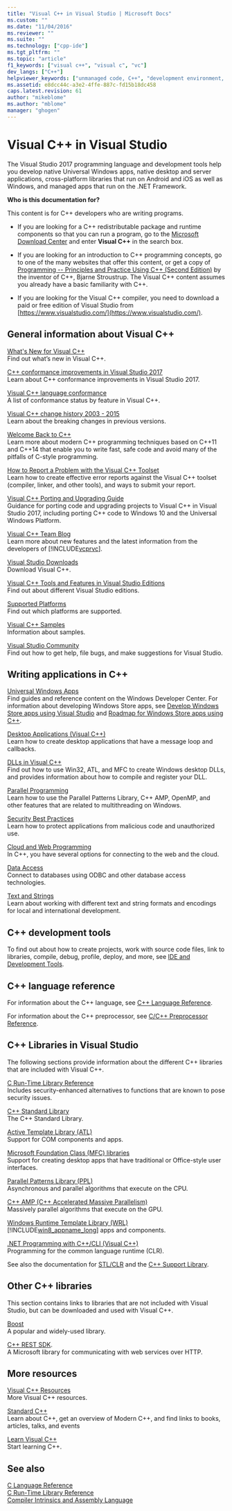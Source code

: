 ```yaml
---
title: "Visual C++ in Visual Studio | Microsoft Docs"
ms.custom: ""
ms.date: "11/04/2016"
ms.reviewer: ""
ms.suite: ""
ms.technology: ["cpp-ide"]
ms.tgt_pltfrm: ""
ms.topic: "article"
f1_keywords: ["visual c++", "visual c", "vc"]
dev_langs: ["C++"]
helpviewer_keywords: ["unmanaged code, C++", "development environment, Visual C++", "unmanaged code", "Visual C++", "Visual C++, reference"]
ms.assetid: e8dcc44c-a3e2-4ffe-887c-fd15b18dc458
caps.latest.revision: 61
author: "mikeblome"
ms.author: "mblome"
manager: "ghogen"
---
```

# Visual C++ in Visual Studio

The Visual Studio 2017 programming language and development tools help you develop native Universal Windows apps, native desktop and server applications, cross-platform libraries that run on Android and iOS as well as Windows, and managed apps that run on the .NET Framework.

**Who is this documentation for?**

This content is for C++ developers who are writing programs.

- If you are looking for a C++ redistributable package and runtime components so that you can run a program, go to the [Microsoft Download Center](http://www.microsoft.com/en-us/download/) and enter **Visual C++** in the search box.

- If you are looking for an introduction to C++ programming concepts, go to one of the many websites that offer this content, or get a copy of [Programming -- Principles and Practice Using C++ (Second Edition)](http://stroustrup.com/Programming/) by the inventor of C++, Bjarne Stroustrup. The Visual C++ content assumes you already have a basic familiarity with C++.

- If you are looking for the Visual C++ compiler, you need to download a paid or free edition of Visual Studio from [https://www.visualstudio.com/](https://www.visualstudio.com/).

## General information about Visual C++

[What's New for Visual C++](what-s-new-for-visual-cpp-in-visual-studio.md)  
Find out what’s new in Visual C++.

[C++ conformance improvements in Visual Studio 2017](cpp-conformance-improvements-2017.md)  
Learn about C++ conformance improvements in Visual Studio 2017.

[Visual C++ language conformance](visual-cpp-language-conformance.md)  
A list of conformance status by feature in Visual C++.

[Visual C++ change history 2003 - 2015](porting/visual-cpp-change-history-2003-2015.md)  
Learn about the breaking changes in previous versions.

[Welcome Back to C++](cpp/welcome-back-to-cpp-modern-cpp.md)  
Learn more about modern C++ programming techniques based on C++11 and C++14 that enable you to write fast, safe code and avoid many of the pitfalls of C-style programming.

[How to Report a Problem with the Visual C++ Toolset](how-to-report-a-problem-with-the-visual-cpp-toolset.md)  
 Learn how to create effective error reports against the Visual C++ toolset (compiler, linker, and other tools), and ways to submit your report.

[Visual C++ Porting and Upgrading Guide](porting/visual-cpp-porting-and-upgrading-guide.md)  
Guidance for porting code and upgrading projects to Visual C++ in Visual Studio 2017, including porting C++ code to Windows 10 and the Universal Windows Platform.

[Visual C++ Team Blog](http://blogs.msdn.com/b/vcblog/)  
 Learn more about new features and the latest information from the developers of [!INCLUDE[vcprvc](build/includes/vcprvc_md.md)].

[Visual Studio Downloads](http://go.microsoft.com/fwlink/?LinkId=235233)  
Download Visual C++.

[Visual C++ Tools and Features in Visual Studio Editions](ide/visual-cpp-tools-and-features-in-visual-studio-editions.md)  
Find out about different Visual Studio editions.

[Supported Platforms](supported-platforms-visual-cpp.md)  
Find out which platforms are supported.

[Visual C++ Samples](visual-cpp-samples.md)  
Information about samples.

[Visual Studio Community](http://go.microsoft.com/fwlink/?LinkId=235296)  
Find out how to get help, file bugs, and make suggestions for Visual Studio.

## Writing applications in C++

[Universal Windows Apps](windows/universal-windows-apps-cpp.md)  
Find guides and reference content on the Windows Developer Center. For information about developing Windows Store apps, see [Develop Windows Store apps using Visual Studio](http://go.microsoft.com/fwlink/p/?LinkId=248364) and [Roadmap for Windows Store apps using C++](http://go.microsoft.com/fwlink/p/?LinkId=244654).

[Desktop Applications (Visual C++)](windows/desktop-applications-visual-cpp.md)  
Learn how to create desktop applications that have a message loop and callbacks.

[DLLs in Visual C++](build/dlls-in-visual-cpp.md)  
Find out how to use Win32, ATL, and MFC to create Windows desktop DLLs, and provides information about how to compile and register your DLL.

[Parallel Programming](parallel/parallel-programming-in-visual-cpp.md)  
Learn how to use the Parallel Patterns Library, C++ AMP, OpenMP, and other features that are related to multithreading on Windows.

[Security Best Practices](security/security-best-practices-for-cpp.md)  
Learn how to protect applications from malicious code and unauthorized use.

[Cloud and Web Programming](cloud/cloud-and-web-programming-in-visual-cpp.md)  
In C++, you have several options for connecting to the web and the cloud.

[Data Access](http://msdn.microsoft.com/Library/a9455752-39c4-4457-b14e-197772d3df0b)  
Connect to databases using ODBC and other database access technologies.

[Text and Strings](text/text-and-strings-in-visual-cpp.md)  
Learn about working with different text and string formats and encodings for local and international development.

## C++ development tools

To find out about how to create projects, work with source code files, link to libraries, compile, debug, profile, deploy, and more, see [IDE and Development Tools](ide/ide-and-tools-for-visual-cpp-development.md).

## C++ language reference

For information about the C++ language, see [C++ Language Reference](cpp/cpp-language-reference.md).

For information about the C++ preprocessor, see [C/C++ Preprocessor Reference](preprocessor/c-cpp-preprocessor-reference.md).

## C++ Libraries in Visual Studio

The following sections provide information about the different C++ libraries that are included with Visual C++.

[C Run-Time Library Reference](c-runtime-library/c-run-time-library-reference.md)  
Includes security-enhanced alternatives to functions that are known to pose security issues.

[C++ Standard Library](standard-library/cpp-standard-library-reference.md)  
The C++ Standard Library.

[Active Template Library (ATL)](atl/atl-com-desktop-components.md)  
Support for  COM components and apps.

[Microsoft Foundation Class (MFC) libraries](mfc/mfc-desktop-applications.md)  
Support for creating desktop apps that have traditional or Office-style user interfaces.

[Parallel Patterns Library (PPL)](parallel/concrt/parallel-patterns-library-ppl.md)  
Asynchronous and parallel algorithms that execute on the CPU.

[C++ AMP (C++ Accelerated Massive Parallelism)](parallel/amp/cpp-amp-cpp-accelerated-massive-parallelism.md)  
Massively parallel algorithms that execute on the GPU.

[Windows Runtime Template Library (WRL)](http://msdn.microsoft.com/library/windows/apps/hh438466.aspx)  
[!INCLUDE[win8_appname_long](build/includes/win8_appname_long_md.md)] apps and components.

[.NET Programming with C++/CLI (Visual C++)](dotnet/dotnet-programming-with-cpp-cli-visual-cpp.md)  
Programming for the common language runtime (CLR).

See also the documentation for [STL/CLR](dotnet/stl-clr-library-reference.md) and the [C++ Support Library](dotnet/cpp-support-library.md).

## Other C++ libraries

This section contains links to libraries that are not included with Visual Studio, but can be downloaded and used with Visual C++.

[Boost](http://www.boost.org/)  
A popular and widely-used library.

[C++ REST SDK](http://casablanca.codeplex.com).  
A Microsoft library for communicating with web services over HTTP.

## More resources

[Visual C++ Resources](http://msdn.microsoft.com/vstudio/hh386302.aspx)  
More Visual C++ resources.

[Standard C++](http://isocpp.org/)  
Learn about C++, get an overview of Modern C++, and find links to books, articles, talks, and events

[Learn Visual C++](http://msdn.microsoft.com/vstudio/hh386302.aspx)  
Start learning C++.

## See also

[C Language Reference](c-language/c-language-reference.md)   
[C Run-Time Library Reference](c-runtime-library/c-run-time-library-reference.md)   
[Compiler Intrinsics and Assembly Language](intrinsics/compiler-intrinsics-and-assembly-language.md)
